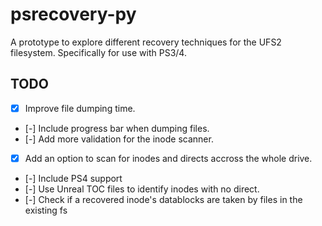 # psrecovery-py
A prototype to explore different recovery techniques for the UFS2 filesystem. Specifically for use with PS3/4.

## TODO
- [x] Improve file dumping time.
- [-] Include progress bar when dumping files.
- [-] Add more validation for the inode scanner.
- [x] Add an option to scan for inodes and directs accross the whole drive.
- [-] Include PS4 support
- [-] Use Unreal TOC files to identify inodes with no direct.
- [-] Check if a recovered inode's datablocks are taken by files in the existing fs